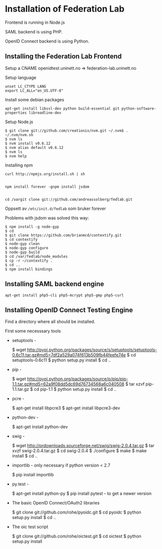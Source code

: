 # Installation of Federation Lab

Frontend is running in Node.js

SAML backend is using PHP.

OpenID Connect backend is using Python.


## Installing the Federation Lab Frontend



Setup a CNAME openidtest.uninett.no => federation-lab.uninett.no


Setup language

	unset LC_CTYPE LANG
	export LC_ALL="en_US.UTF-8"


Install some debian packages

	apt-get install libssl-dev python build-essential git python-software-properties libreadline-dev


Setup Node.js

	$ git clone git://github.com/creationix/nvm.git ~/.nvm$ . ~/.nvm/nvm.sh
	$ nvm ls
	$ nvm install v0.6.12
	$ nvm alias default v0.6.12
	$ nvm ls 
	$ nvm help


Installing npm

	curl http://npmjs.org/install.sh | sh


	npm install forever -gnpm install jsdom


	cd /vargit clone git://github.com/andreassolberg/fedlab.git


Oppsett av `/etc/init.d/fedlab` som bruker forever


Problems with jsdom was solved this way:


	$ npm install -g node-gyp
	$ cd
	$ git clone https://github.com/brianmcd/contextify.git
	$ cd contextify
	$ node-gyp clean
	$ node-gyp configure
	$ node-gyp build
	$ cd /var/fedlab/node_modules
	$ cp -r ~/contextify .
	$ cd ..
	$ npm install bindings






## Installing SAML backend engine



	apt-get install php5-cli php5-mcrypt php5-gmp php5-curl





## Installing OpenID Connect Testing Engine


Find a directory where all should be installed.

First some necesssary tools

- setuptools -

	$ wget http://pypi.python.org/packages/source/s/setuptools/setuptools-0.6c11.tar.gz#md5=7df2a529a074f613b509fb44feefe74e
	$ cd setuptools-0.6c11
	$ python setup.py install
	$ cd ..


- pip -

	$ wget http://pypi.python.org/packages/source/p/pip/pip-1.1.tar.gz#md5=62a9f08dd5dc69d76734568a6c040508
	$ tar xzvf pip-1.1.tar.gz
	$ cd pip-1.1
	$ python setup.py install
	$ cd ..


- pcre -

	$ apt-get install libpcre3
	$ apt-get install libpcre3-dev


- python-dev -

	$ apt-get install python-dev


- swig -

	$ wget http://prdownloads.sourceforge.net/swig/swig-2.0.4.tar.gz
	$ tar xvzf swig-2.0.4.tar.gz
	$ cd swig-2.0.4
	$ ./configure
	$ make
	$ make install
	$ cd ..


- importlib - only necessary if python version < 2.7

	$ pip install importlib


- py.test -

	$ apt-get install python-py
	$ pip install pytest - to get a newer version


- The basic OpenID Connect/OAuth2 libraries

	$ git clone git://github.com/rohe/pyoidc.git
	$ cd pyoidc
	$ python setup.py install
	$ cd ..


- The oic test script

	$ git clone git://github.com/rohe/oictest.git
	$ cd oictest
	$ python setup.py install



